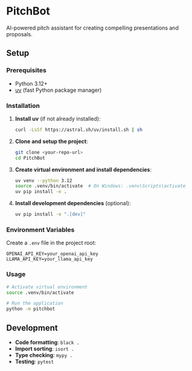 # PitchBot

AI-powered pitch assistant for creating compelling presentations and proposals.

## Setup

### Prerequisites
- Python 3.12+
- [uv](https://docs.astral.sh/uv/) (fast Python package manager)

### Installation

1. **Install uv** (if not already installed):
   ```bash
   curl -LsSf https://astral.sh/uv/install.sh | sh
   ```

2. **Clone and setup the project**:
   ```bash
   git clone <your-repo-url>
   cd PitchBot
   ```

3. **Create virtual environment and install dependencies**:
   ```bash
   uv venv --python 3.12
   source .venv/bin/activate  # On Windows: .venv\Scripts\activate
   uv pip install -e .
   ```

4. **Install development dependencies** (optional):
   ```bash
   uv pip install -e ".[dev]"
   ```

### Environment Variables

Create a `.env` file in the project root:
```
OPENAI_API_KEY=your_openai_api_key
LLAMA_API_KEY=your_llama_api_key
```

### Usage

```bash
# Activate virtual environment
source .venv/bin/activate

# Run the application
python -m pitchbot
```

## Development

- **Code formatting**: `black .`
- **Import sorting**: `isort .`
- **Type checking**: `mypy .`
- **Testing**: `pytest`
